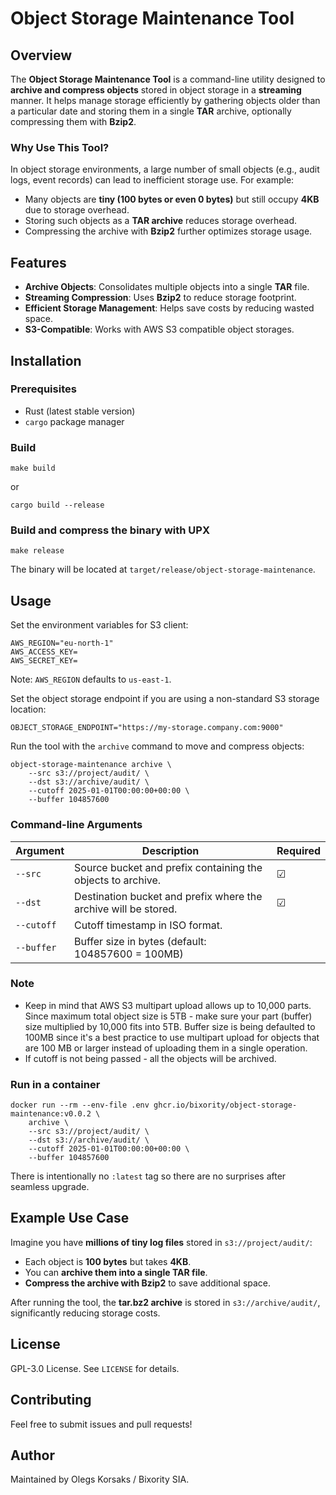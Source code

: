 # Object Storage Maintenance Tool

## Overview
The **Object Storage Maintenance Tool** is a command-line utility designed to **archive and compress objects** stored in 
object storage in a **streaming** manner. It helps manage storage efficiently by gathering objects older than a 
particular date and storing them in a single **TAR** archive, optionally compressing them with **Bzip2**.

### Why Use This Tool?
In object storage environments, a large number of small objects (e.g., audit logs, event records) can lead to 
inefficient storage use. For example:
- Many objects are **tiny (100 bytes or even 0 bytes)** but still occupy **4KB** due to storage overhead.
- Storing such objects as a **TAR archive** reduces storage overhead.
- Compressing the archive with **Bzip2** further optimizes storage usage.

## Features
- **Archive Objects**: Consolidates multiple objects into a single **TAR** file.
- **Streaming Compression**: Uses **Bzip2** to reduce storage footprint.
- **Efficient Storage Management**: Helps save costs by reducing wasted space.
- **S3-Compatible**: Works with AWS S3 compatible object storages.

## Installation
### Prerequisites
- Rust (latest stable version)
- `cargo` package manager

### Build
```shell
make build
```

or

```shell
cargo build --release
```

### Build and compress the binary with UPX
```shell
make release
```

The binary will be located at `target/release/object-storage-maintenance`.

## Usage
Set the environment variables for S3 client:
```dotenv
AWS_REGION="eu-north-1"
AWS_ACCESS_KEY=
AWS_SECRET_KEY=
```
Note: `AWS_REGION` defaults to `us-east-1`.

Set the object storage endpoint if you are using a non-standard S3 storage location:
```dotenv
OBJECT_STORAGE_ENDPOINT="https://my-storage.company.com:9000"
```

Run the tool with the `archive` command to move and compress objects:

```shell
object-storage-maintenance archive \
    --src s3://project/audit/ \
    --dst s3://archive/audit/ \
    --cutoff 2025-01-01T00:00:00+00:00 \
    --buffer 104857600
```

### Command-line Arguments
| Argument   | Description                                                     | Required |
|------------|-----------------------------------------------------------------|----------|
| `--src`    | Source bucket and prefix containing the objects to archive.     | &#x2611; |
| `--dst`    | Destination bucket and prefix where the archive will be stored. | &#x2611; |
| `--cutoff` | Cutoff timestamp in ISO format.                                 |          |
| `--buffer` | Buffer size in bytes (default: 104857600 = 100MB)               |          |


### Note
- Keep in mind that AWS S3 multipart upload allows up to 10,000 parts. Since maximum total object size is 5TB - make 
sure your part (buffer) size multiplied by 10,000 fits into 5TB. Buffer size is being defaulted to 100MB since it's a 
best practice to use multipart upload for objects that are 100 MB or larger instead of uploading them in a single 
operation.
- If cutoff is not being passed - all the objects will be archived.

### Run in a container
```shell
docker run --rm --env-file .env ghcr.io/bixority/object-storage-maintenance:v0.0.2 \
    archive \
    --src s3://project/audit/ \
    --dst s3://archive/audit/ \
    --cutoff 2025-01-01T00:00:00+00:00 \
    --buffer 104857600
```
There is intentionally no `:latest` tag so there are no surprises after seamless upgrade.

## Example Use Case
Imagine you have **millions of tiny log files** stored in `s3://project/audit/`:
- Each object is **100 bytes** but takes **4KB**.
- You can **archive them into a single TAR file**.
- **Compress the archive with Bzip2** to save additional space.

After running the tool, the **tar.bz2 archive** is stored in `s3://archive/audit/`, significantly reducing storage
costs.

## License
GPL-3.0 License. See `LICENSE` for details.

## Contributing
Feel free to submit issues and pull requests!

## Author
Maintained by Olegs Korsaks / Bixority SIA.
